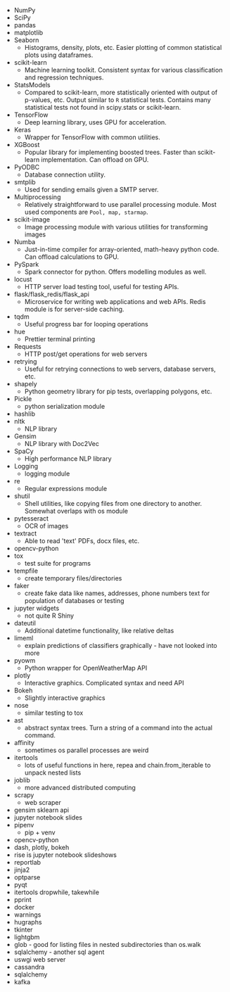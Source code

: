   * NumPy
  * SciPy
  * pandas
  * matplotlib
  * Seaborn
    * Histograms, density, plots, etc. Easier plotting of common statistical plots using dataframes.
  * scikit-learn
    * Machine learning toolkit. Consistent syntax for various classification and regression techniques.
  * StatsModels
    * Compared to scikit-learn, more statistically oriented with output of p-values, etc. Output similar to `R`  statistical tests. Contains many statistical tests not found in scipy.stats or scikit-learn.
  * TensorFlow
    * Deep learning library, uses GPU for acceleration.
  * Keras
    * Wrapper for TensorFlow with common utilities.
  * XGBoost
    * Popular library for implementing boosted trees. Faster than scikit-learn implementation. Can offload on GPU.
  * PyODBC
    * Database connection utility.
  * smtplib
    * Used for sending emails given a SMTP server.
  * Multiprocessing
    * Relatively straightforward to use parallel processing module. Most used components are `Pool, map, starmap`.
  * scikit-image
    * Image processing module with various utilities for transforming images
  * Numba
    * Just-in-time compiler for array-oriented, math-heavy python code. Can offload calculations to GPU.
  * PySpark
    * Spark connector for python. Offers modelling modules as well.
  * locust
    * HTTP server load testing tool, useful for testing APIs.
  * flask/flask_redis/flask_api
    * Microservice for writing web applications and web APIs. Redis module is for server-side caching.
  * tqdm
    * Useful progress bar for looping operations
  * hue
    * Prettier terminal printing
  * Requests
    * HTTP post/get operations for web servers
  * retrying
    * Useful for retrying connections to web servers, database servers, etc.
  * shapely
    * Python geometry library for pip tests, overlapping polygons, etc.
  * Pickle
    * python serialization module
  * hashlib
  * nltk
    * NLP library
  * Gensim
    * NLP library with Doc2Vec
  * SpaCy
    * High performance NLP library
  * Logging
    * logging module
  * re
    * Regular expressions module
  * shutil
    * Shell utilities, like copying files from one directory to another. Somewhat overlaps with os module
  * pytesseract
    * OCR of images
  * textract
    * Able to read 'text' PDFs, docx files, etc.
  * opencv-python
  * tox
    * test suite for programs
  * tempfile
    * create temporary files/directories
  * faker
    * create fake data like names, addresses, phone numbers text for population of databases or testing
  * jupyter widgets
    * not quite R Shiny
  * dateutil
    * Additional datetime functionality, like relative deltas
  * limeml
    * explain predictions of classifiers graphically - have not looked into more
  * pyowm
    * Python wrapper for OpenWeatherMap API
  * plotly
    * Interactive graphics. Complicated syntax and need API
  * Bokeh
    * Slightly interactive graphics
  * nose
    * similar testing to tox
  * ast
    * abstract syntax trees. Turn a string of a command into the actual command. 
  * affinity
    * sometimes os parallel processes are weird
  * itertools
    * lots of useful functions in here, repea and chain.from_iterable to unpack nested lists
  * joblib
    * more advanced distributed computing
  * scrapy
    * web scraper
  * gensim sklearn api
  * jupyter notebook slides
  * pipenv
    * pip + venv
  * opencv-python
  * dash, plotly, bokeh
  * rise is jupyter notebook slideshows
  * reportlab
  * jinja2
  * optparse
  * pyqt
  * itertools dropwhile, takewhile
  * pprint
  * docker
  * warnings
  * hugraphs
  * tkinter
  * lightgbm
  * glob - good for listing files in nested subdirectories than os.walk
  * sqlalchemy - another sql agent
  * uswgi web server
  * cassandra
  * sqlalchemy
  * kafka
